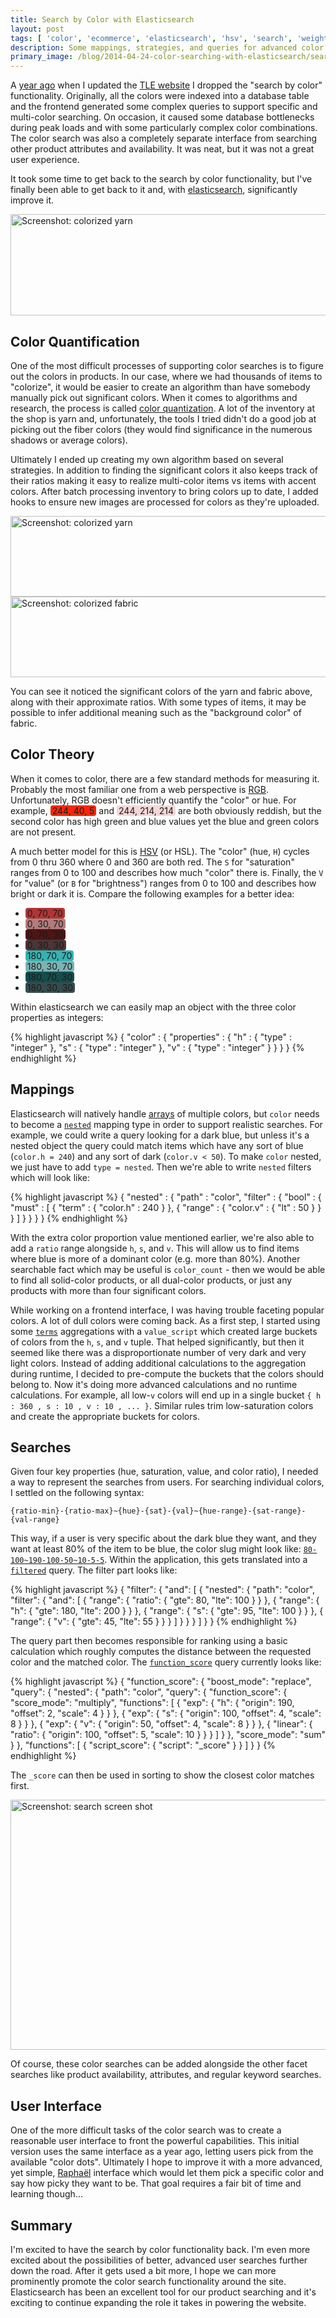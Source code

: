 ```yaml
---
title: Search by Color with Elasticsearch
layout: post
tags: [ 'color', 'ecommerce', 'elasticsearch', 'hsv', 'search', 'weighted' ]
description: Some mappings, strategies, and queries for advanced color searching with elasticsearch.
primary_image: /blog/2014-04-24-color-searching-with-elasticsearch/search0.png
---
```


A [year ago][1] when I updated the [TLE website][2] I dropped the "search by color" functionality. Originally, all the
colors were indexed into a database table and the frontend generated some complex queries to support specific and
multi-color searching. On occasion, it caused some database bottlenecks during peak loads and with some particularly
complex color combinations. The color search was also a completely separate interface from searching other product
attributes and availability. It was neat, but it was not a great user experience.

It took some time to get back to the search by color functionality, but I've finally been able to get back to it and,
with [elasticsearch][3], significantly improve it.

<a href="http://www.theloopyewe.com/shop/search/cd/0-100~75-90-50~18-12-12/g/59A9BAC5/"><img alt="Screenshot: colorized yarn" height="162" src="{{ site.asset_prefix }}/blog/2014-04-24-color-searching-with-elasticsearch/search0.png" width="628" /></a>


## Color Quantification

One of the most difficult processes of supporting color searches is to figure out the colors in products. In our case,
where we had thousands of items to "colorize", it would be easier to create an algorithm than have somebody manually
pick out significant colors. When it comes to algorithms and research, the process is called [color quantization][8].
A lot of the inventory at the shop is yarn and, unfortunately, the tools I tried didn't do a good job at picking out the
fiber colors (they would find significance in the numerous shadows or average colors).

Ultimately I ended up creating my own algorithm based on several strategies. In addition to finding the significant
colors it also keeps track of their ratios making it easy to realize multi-color items vs items with accent colors.
After batch processing inventory to bring colors up to date, I added hooks to ensure new images are processed for colors
as they're uploaded.

<a href="https://www.theloopyewe.com/shop/p/78C97118-Gobelin-A-moi-le-coco"><img alt="Screenshot: colorized yarn" height="129" src="{{ site.asset_prefix }}/blog/2014-04-24-color-searching-with-elasticsearch/colorizer-yarn.png" width="628" /></a>
<a href="https://www.theloopyewe.com/shop/p/86330BB1-DS23-Seafaring"><img alt="Screenshot: colorized fabric" height="129" src="{{ site.asset_prefix }}/blog/2014-04-24-color-searching-with-elasticsearch/colorizer-fabric.png" width="628" /></a>

You can see it noticed the significant colors of the yarn and fabric above, along with their approximate ratios. With
some types of items, it may be possible to infer additional meaning such as the "background color" of fabric.


## Color Theory

When it comes to color, there are a few standard methods for measuring it. Probably the most familiar one from a web
perspective is [RGB][6]. Unfortunately, RGB doesn't efficiently quantify the "color" or hue. For example,
<span style="background-color:#F42805;border-radius:4px;padding:0 3px;">244, 40, 5</span> and
<span style="background-color:#F4D6D6;border-radius:4px;padding:0 3px;">244, 214, 214</span>
are both obviously reddish, but the second color has high green and blue values yet the blue and green colors are not
present.

A much better model for this is [HSV][7] (or HSL). The "color" (hue, `H`) cycles from 0 thru 360 where 0 and 360 are
both red. The `S` for "saturation" ranges from 0 to 100 and describes how much "color" there is. Finally, the `V` for
"value" (or `B` for "brightness") ranges from 0 to 100 and describes how bright or dark it is. Compare the following
examples for a better idea:

 * <span style="background-color:#B23535;border-radius:4px;padding:0 3px;">0, 70, 70</span>
 * <span style="background-color:#B27C7C;border-radius:4px;padding:0 3px;">0, 30, 70</span>
 * <span style="background-color:#4C1616;border-radius:4px;padding:0 3px;">0, 70, 30</span>
 * <span style="background-color:#4C3535;border-radius:4px;padding:0 3px;">0, 30, 30</span>
 * <span style="background-color:#35B2B2;border-radius:4px;padding:0 3px;">180, 70, 70</span>
 * <span style="background-color:#7CB2B2;border-radius:4px;padding:0 3px;">180, 30, 70</span>
 * <span style="background-color:#164C4C;border-radius:4px;padding:0 3px;">180, 70, 30</span>
 * <span style="background-color:#354C4C;border-radius:4px;padding:0 3px;">180, 30, 30</span>

Within elasticsearch we can easily map an object with the three color properties as integers:

{% highlight javascript %}
{   "color" : {
        "properties" : {
            "h" : {
                "type" : "integer" },
            "s" : {
                "type" : "integer" },
            "v" : {
                "type" : "integer" } } } }
{% endhighlight %}


## Mappings

Elasticsearch will natively handle [arrays][5] of multiple colors, but `color` needs to become a [`nested`][4] mapping
type in order to support realistic searches. For example, we could write a query looking for a dark blue, but unless
it's a nested object the query could match items which have any sort of blue (`color.h = 240`) and any sort of dark
(`color.v < 50`). To make `color` nested, we just have to add `type = nested`. Then we're able to write `nested` filters
which will look like:

{% highlight javascript %}
{   "nested" : {
        "path" : "color",
        "filter" : {
            "bool" : {
                "must" : [
                    {
                       "term" : {
                            "color.h" : 240 } },
                    {
                        "range" : {
                            "color.v" : {
                                "lt" : 50 } } } ] } } } }
{% endhighlight %}

With the extra color proportion value mentioned earlier, we're also able to add a `ratio` range alongside `h`, `s`, and
`v`. This will allow us to find items where blue is more of a dominant color (e.g. more than 80%). Another searchable
fact which may be useful is `color_count` - then we would be able to find all solid-color products, or all dual-color
products, or just any products with more than four significant colors.

While working on a frontend interface, I was having trouble faceting popular colors. A lot of dull colors were coming
back. As a first step, I started using some [`terms`][9] aggregations with a `value_script` which created large buckets
of colors from the `h`, `s`, and `v` tuple. That helped significantly, but then it seemed like there was a
disproportionate number of very dark and very light colors. Instead of adding additional calculations to the aggregation
during runtime, I decided to pre-compute the buckets that the colors should belong to. Now it's doing more advanced
calculations and no runtime calculations. For example, all low-`v` colors will end up in a single bucket
`{ h : 360 , s : 10 , v : 10 , ... }`. Similar rules trim low-saturation colors and create the appropriate buckets for
colors.


## Searches

Given four key properties (hue, saturation, value, and color ratio), I needed a way to represent the searches from
users. For searching individual colors, I settled on the following syntax:

    {ratio-min}-{ratio-max}~{hue}-{sat}-{val}~{hue-range}-{sat-range}-{val-range}

This way, if a user is very specific about the dark blue they want, and they want at least 80% of the item to be blue,
the color slug might look like: [`80-100~190-100-50~10-5-5`][10]. Within the application, this gets translated into a
[`filtered`][11] query. The filter part looks like:

{% highlight javascript %}
{   "filter": {
        "and": [
            {   "nested": {
                    "path": "color",
                    "filter": {
                        "and": [
                            {   "range": {
                                    "ratio": {
                                        "gte": 80,
                                        "lte": 100 } } },
                            {   "range": {
                                    "h": {
                                        "gte": 180,
                                        "lte": 200 } } },
                            {   "range": {
                                    "s": {
                                        "gte": 95,
                                        "lte": 100 } } },
                            {   "range": {
                                    "v": {
                                        "gte": 45,
                                        "lte": 55 } } } ] } } } ] } }
{% endhighlight %}

The query part then becomes responsible for ranking using a basic calculation which roughly computes the distance
between the requested color and the matched color. The [`function_score`][13] query currently looks like:

{% highlight javascript %}
{   "function_score": {
        "boost_mode": "replace",
        "query": {
            "nested": {
                "path": "color",
                "query": {
                    "function_score": {
                        "score_mode": "multiply",
                        "functions": [
                            {   "exp": {
                                    "h": {
                                        "origin": 190,
                                        "offset": 2,
                                        "scale": 4 } } },
                            {   "exp": {
                                    "s": {
                                        "origin": 100,
                                        "offset": 4,
                                        "scale": 8 } } },
                            {   "exp": {
                                    "v": {
                                        "origin": 50,
                                        "offset": 4,
                                        "scale": 8 } } },
                            {   "linear": {
                                    "ratio": {
                                        "origin": 100,
                                        "offset": 5,
                                        "scale": 10 } } } ] } },
                "score_mode": "sum" } },
        "functions": [
            {   "script_score": {
                    "script": "_score" } } ] } }
{% endhighlight %}

The `_score` can then be used in sorting to show the closest color matches first.


<a href="http://www.theloopyewe.com/shop/search/cd/80-100~190-100-50~10-5-5/g/59A9BAC5/"><img alt="Screenshot: search screen shot" height="400" src="{{ site.asset_prefix }}/blog/2014-04-24-color-searching-with-elasticsearch/search1.png" width="628" /></a>

Of course, these color searches can be added alongside the other facet searches like product availability, attributes,
and regular keyword searches.


## User Interface

One of the more difficult tasks of the color search was to create a reasonable user interface to front the powerful
capabilities. This initial version uses the same interface as a year ago, letting users pick from the available "color
dots". Ultimately I hope to improve it with a more advanced, yet simple, [Raphaël][12] interface which would let them
pick a specific color and say how picky they want to be. That goal requires a fair bit of time and learning though...


## Summary

I'm excited to have the search by color functionality back. I'm even more excited about the possibilities of better,
advanced user searches further down the road. After it gets used a bit more, I hope we can more prominently promote the
color search functionality around the site. Elasticsearch has been an excellent tool for our product searching and it's
exciting to continue expanding the role it takes in powering the website.


 [1]: /blog/2013/04/27/new-website-for-the-loopy-ewe.html
 [2]: http://www.theloopyewe.com/
 [3]: http://www.elasticsearch.org/
 [4]: http://www.elasticsearch.org/guide/en/elasticsearch/reference/1.x/mapping-nested-type.html
 [5]: http://www.elasticsearch.org/guide/en/elasticsearch/reference/1.x/mapping-array-type.html
 [6]: http://en.wikipedia.org/wiki/RGB_color_model
 [7]: http://en.wikipedia.org/wiki/HSL_and_HSV
 [8]: http://en.wikipedia.org/wiki/Color_quantization
 [9]: http://www.elasticsearch.org/guide/en/elasticsearch/reference/1.x/search-aggregations-bucket-terms-aggregation.html
 [10]: http://www.theloopyewe.com/shop/search/cd/80-100~190-100-50~10-5-5/g/59A9BAC5/
 [11]: http://www.elasticsearch.org/guide/en/elasticsearch/reference/1.x/query-dsl-filtered-query.html#query-dsl-filtered-query
 [12]: http://raphaeljs.com/
 [13]: http://www.elasticsearch.org/guide/en/elasticsearch/reference/1.x/query-dsl-function-score-query.html
